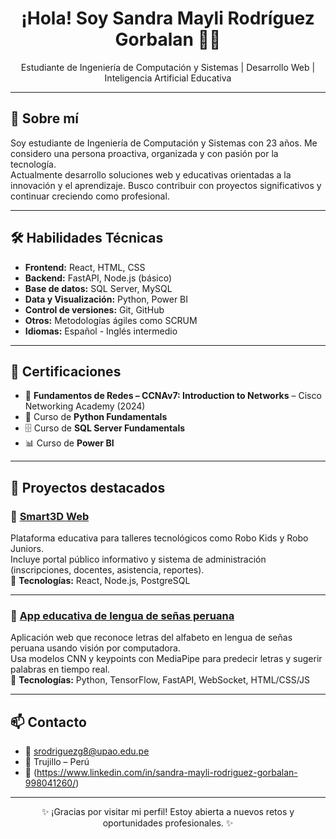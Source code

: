 <h1 align="center">¡Hola! Soy Sandra Mayli Rodríguez Gorbalan 👩‍💻</h1>
<p align="center">Estudiante de Ingeniería de Computación y Sistemas | Desarrollo Web | Inteligencia Artificial Educativa</p>

---

## 🙋 Sobre mí

Soy estudiante de Ingeniería de Computación y Sistemas con 23 años. Me considero una persona proactiva, organizada y con pasión por la tecnología.  
Actualmente desarrollo soluciones web y educativas orientadas a la innovación y el aprendizaje. Busco contribuir con proyectos significativos y continuar creciendo como profesional.

---

## 🛠️ Habilidades Técnicas

- **Frontend:** React, HTML, CSS
- **Backend:** FastAPI, Node.js (básico)  
- **Base de datos:** SQL Server, MySQL  
- **Data y Visualización:** Python, Power BI  
- **Control de versiones:** Git, GitHub  
- **Otros:** Metodologías ágiles como SCRUM
- **Idiomas:** Español - Inglés intermedio  

---

## 🧩 Certificaciones

- 🧠 **Fundamentos de Redes – CCNAv7: Introduction to Networks** – Cisco Networking Academy (2024)  
- 🐍 Curso de **Python Fundamentals**  
- 🗄️ Curso de **SQL Server Fundamentals**  
- 📊 Curso de **Power BI**  

---

## 🚀 Proyectos destacados

### 🔧 [Smart3D Web](https://github.com/LuisHernandezPineda/Smart3D.git)  
Plataforma educativa para talleres tecnológicos como Robo Kids y Robo Juniors.  
Incluye portal público informativo y sistema de administración (inscripciones, docentes, asistencia, reportes).  
📌 **Tecnologías:** React, Node.js, PostgreSQL

---

### 🤟 [App educativa de lengua de señas peruana](https://github.com/SandraMaylii/LenguajeSenasPrediccion.git)  
Aplicación web que reconoce letras del alfabeto en lengua de señas peruana usando visión por computadora.  
Usa modelos CNN y keypoints con MediaPipe para predecir letras y sugerir palabras en tiempo real.  
📌 **Tecnologías:** Python, TensorFlow, FastAPI, WebSocket, HTML/CSS/JS

---

## 📫 Contacto

- 📧 srodriguezg8@upao.edu.pe  
- 📍 Trujillo – Perú  
- 💼 (https://www.linkedin.com/in/sandra-mayli-rodriguez-gorbalan-998041260/) 

---

<p align="center">✨ ¡Gracias por visitar mi perfil! Estoy abierta a nuevos retos y oportunidades profesionales. ✨</p>

